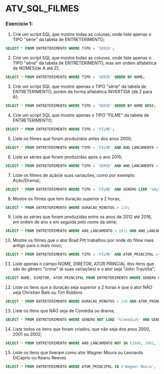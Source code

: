 # ATV_SQL_FILMES

### Exercício 1:

01. Crie um script SQL que mostre todas as colunas, onde liste apenas o TIPO "série" da tabela de ENTRETERIMENTO;
```sql
SELECT * FROM ENTRETERIMENTO WHERE TIPO = 'SÉRIE'; 
```

02. Crie um script SQL que mostre todas as colunas, onde liste apenas o TIPO "série" da tabela de ENTRETERIMENTO, mas em ordem alfabética de NOMES(de A até Z); 
```sql
SELECT * FROM ENTRETERIMENTO WHERE TIPO = 'SÉRIE' ORDER BY NOME;
```

03. Crie um script SQL que mostre apenas o TIPO "série" da tabela de ENTRETERIMENTO, porém de forma alfabética INVERTIDA (de Z para A);
```sql
SELECT * FROM ENTRETERIMENTO WHERE TIPO = 'SÉRIE' ORDER BY NOME DESC;
```

04. Crie um script SQL que mostre apenas o TIPO "FILME" da tabela de ENTRETERIMENTO;
```sql
SELECT * FROM ENTRETERIMENTO WHERE TIPO = 'FILME'; 
```

05. Liste os filmes que foram produzidos antes dos anos 2000;
```sql
SELECT * FROM ENTRETERIMENTO WHERE TIPO = 'FILME' AND ANO_LANCAMENTO < 2000;
```

06. Liste as séries que foram produzidas após o ano 2015;
```sql
SELECT * FROM ENTRETERIMENTO WHERE TIPO = 'SÉRIE' AND ANO_LANCAMENTO > 2015;
```

07. Liste os filmes de ação(e suas variações, como por exemplo: Ação/Drama);
```sql
SELECT * FROM ENTRETERIMENTO WHERE TIPO = 'FILME' AND GENERO LIKE '%Ação%';
```

08. Mostre os filmes que tem duração superior a 2 horas;
```sql
SELECT * FROM ENTRETERIMENTO WHERE DURACAO_MINUTOS > 120;
```

09. Liste as séries que foram produzidas entre os anos de 2012 até 2016, em ordem de ano e em seguida pelo nome da série;
```sql
SELECT * FROM ENTRETERIMENTO WHERE ANO_LANCAMENTO > 2011 AND ANO_LANCAMENTO < 2017 ORDER BY ANO_LANCAMENTO, NOME;
```

10. Mostre os filmes que o ator Brad Pitt trabalhou por onde do filme mais antigo para o mais novo;
```sql
SELECT * FROM ENTRETERIMENTO WHERE TIPO = 'FILME' AND ATOR_PRINCIPAL = 'Brad Pitt' ORDER BY ANO_LANCAMENTO;
```

11. Liste apenas o campo NOME, DIRETOR, ATOR PRINCIAL dos itens que são do gênero "crime" (e suas variações) e o ator seja "John Travolta";
```sql
SELECT NOME, DIRETOR, ATOR_PRINCIPAL FROM ENTRETERIMENTO WHERE GENERO LIKE '%Crime%' AND ATOR_PRINCIPAL = 'John Travolta';
```

12. Liste os itens que a duração seja superior a 2 horas e que o ator NÃO seja Christian Bale ou Tim Robbins 
```sql
SELECT * FROM ENTRETERIMENTO WHERE DURACAO_MINUTOS > 120 AND ATOR_PRINCIPAL NOT IN ('Christian Bale', 'Tim Robbins');
```

13. Liste os itens que NÃO seja de Comédia ou drama;
```sql
SELECT * FROM ENTRETERIMENTO WHERE GENERO NOT LIKE '%Comédia%' AND GENERO NOT LIKE '%Drama%';
```

14. Liste todos os itens que foram criados, que não seja dos anos 2000, 2001 ou 2002;
```sql
SELECT * FROM ENTRETERIMENTO WHERE ANO_LANCAMENTO NOT IN (2000, 2001, 2002);
```

15. Liste os itens que tiveram como ator Wagner Moura ou Leonardo DiCaprio ou Keanu Reeves
```sql
SELECT * FROM ENTRETERIMENTO WHERE ATOR_PRINCIPAL IN ('Wagner Moura', 'Leonardo DiCaprio', 'Keanu Reeves');
```
